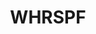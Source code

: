---
layout: page
title: WHRSPF
description: "Computer Vision.<br>Image Segmentation Using WHRSPF Algorithm"
img: assets/img/cvision_cropped.png
redirect: none #https://github.com/xkhainguyen/WHRSPF
importance: 4
category: class
---